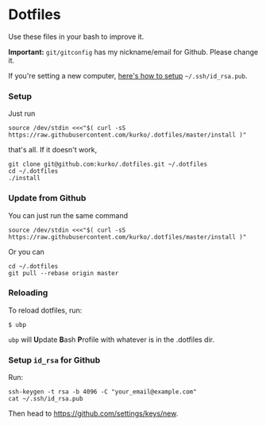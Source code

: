 # Dotfiles

Use these files in your bash to improve it.

**Important:** `git/gitconfig` has my nickname/email for Github. Please change
it.

If you're setting a new computer, [here's how to setup](#setup-id_rsa-for-github) `~/.ssh/id_rsa.pub`.

### Setup

Just run

`source /dev/stdin <<<"$( curl -sS https://raw.githubusercontent.com/kurko/.dotfiles/master/install )"`

that's all. If it doesn't work, 

```
git clone git@github.com:kurko/.dotfiles.git ~/.dotfiles
cd ~/.dotfiles
./install
```

### Update from Github

You can just run the same command

`source /dev/stdin <<<"$( curl -sS https://raw.githubusercontent.com/kurko/.dotfiles/master/install )"`

Or you can

```
cd ~/.dotfiles
git pull --rebase origin master
```

### Reloading

To reload dotfiles, run:

`$ ubp`

`ubp` will **U**pdate **B**ash **P**rofile with whatever is in the .dotfiles
dir.

<a href="#setup-id-rsa"></a>
### Setup `id_rsa` for Github

Run:

    ssh-keygen -t rsa -b 4096 -C "your_email@example.com"
    cat ~/.ssh/id_rsa.pub

Then head to https://github.com/settings/keys/new.
